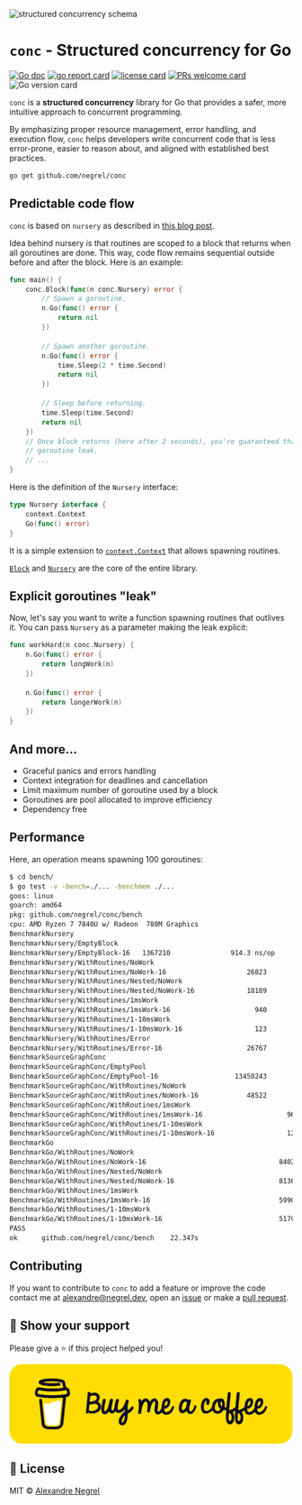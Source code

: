 ![structured concurrency schema](https://external-content.duckduckgo.com/iu/?u=https%3A%2F%2Fwww.thedevtavern.com%2Fstatic%2F671edc5ec17e1522393f07c0f7b42465%2F9bec7%2Fbanner.png&f=1&nofb=1&ipt=3295434f2f3b02cfff98cc60776bf62cf519268dc90982d7d98a3caff5544dce&ipo=images)

# `conc` - Structured concurrency for Go

[![Go doc](https://pkg.go.dev/badge/github.com/negrel/conc)](https://pkg.go.dev/github.com/negrel/conc)
[![go report card](https://goreportcard.com/badge/github.com/negrel/conc)](https://goreportcard.com/report/github.com/negrel/conc)
[![license card](https://img.shields.io/github/license/negrel/conc)](./LICENSE)
[![PRs welcome card](https://img.shields.io/badge/PRs-Welcome-brightgreen)](https://github.com/negrel/conc/pulls)
![Go version card](https://img.shields.io/github/go-mod/go-version/negrel/conc)

`conc` is a **structured concurrency** library for Go that provides a safer,
more intuitive approach to concurrent programming.

By emphasizing proper resource management, error handling, and execution flow,
`conc` helps developers write concurrent code that is less error-prone, easier
to reason about, and aligned with established best practices.

```sh
go get github.com/negrel/conc
```

## Predictable code flow

`conc` is based on `nursery` as described in [this blog post](https://vorpus.org/blog/notes-on-structured-concurrency-or-go-statement-considered-harmful/).


Idea behind nursery is that routines are scoped to a block that returns when
all goroutines are done. This way, code flow remains sequential outside before
and after the block. Here is an example:

```go
func main() {
	conc.Block(func(n conc.Nursery) error {
		// Spawn a goroutine.
		n.Go(func() error {
			return nil
		})

		// Spawn another goroutine.
		n.Go(func() error {
			time.Sleep(2 * time.Second)
			return nil
		})

		// Sleep before returning.
		time.Sleep(time.Second)
		return nil
	})
	// Once block returns (here after 2 seconds), you're guaranteed that there is no
	// goroutine leak.
	// ...
}
```

Here is the definition of the `Nursery` interface:

```go
type Nursery interface {
	context.Context
	Go(func() error)
}
```

It is a simple extension to [`context.Context`](https://pkg.go.dev/context#Context) that allows spawning routines.

[`Block`](https://pkg.go.dev/github.com/negrel/conc#Block) and
[`Nursery`](https://pkg.go.dev/github.com/negrel/conc#Nursery) are the core of
the entire library.

## Explicit goroutines "leak"

Now, let's say you want to write a function spawning routines that outlives it.
You can pass `Nursery` as a parameter making the leak explicit:

```go
func workHard(n conc.Nursery) {
	n.Go(func() error {
		return longWork(n)
	})

	n.Go(func() error {
		return longerWork(n)
	})
}
```

## And more...

* Graceful panics and errors handling
* Context integration for deadlines and cancellation
* Limit maximum number of goroutine used by a block
* Goroutines are pool allocated to improve efficiency
* Dependency free

## Performance

Here, an operation means spawning 100 goroutines:

```sh
$ cd bench/
$ go test -v -bench=./... -benchmem ./...
goos: linux
goarch: amd64
pkg: github.com/negrel/conc/bench
cpu: AMD Ryzen 7 7840U w/ Radeon  780M Graphics
BenchmarkNursery
BenchmarkNursery/EmptyBlock
BenchmarkNursery/EmptyBlock-16   1367210               914.3 ns/op           625 B/op         11 allocs/op
BenchmarkNursery/WithRoutines/NoWork
BenchmarkNursery/WithRoutines/NoWork-16                    26823             43909 ns/op            1514 B/op         65 allocs/op
BenchmarkNursery/WithRoutines/Nested/NoWork
BenchmarkNursery/WithRoutines/Nested/NoWork-16             18189             69416 ns/op            3623 B/op        147 allocs/op
BenchmarkNursery/WithRoutines/1msWork
BenchmarkNursery/WithRoutines/1msWork-16                     940           1300306 ns/op           11941 B/op        211 allocs/op
BenchmarkNursery/WithRoutines/1-10msWork
BenchmarkNursery/WithRoutines/1-10msWork-16                  123           9681105 ns/op           12427 B/op        292 allocs/op
BenchmarkNursery/WithRoutines/Error
BenchmarkNursery/WithRoutines/Error-16                     26767             44257 ns/op            1485 B/op         65 allocs/op
BenchmarkSourceGraphConc
BenchmarkSourceGraphConc/EmptyPool
BenchmarkSourceGraphConc/EmptyPool-16                   13450243                85.45 ns/op          176 B/op          2 allocs/op
BenchmarkSourceGraphConc/WithRoutines/NoWork
BenchmarkSourceGraphConc/WithRoutines/NoWork-16            48522             23928 ns/op            1835 B/op         84 allocs/op
BenchmarkSourceGraphConc/WithRoutines/1msWork
BenchmarkSourceGraphConc/WithRoutines/1msWork-16                     966           1239140 ns/op           13776 B/op        302 allocs/op
BenchmarkSourceGraphConc/WithRoutines/1-10msWork
BenchmarkSourceGraphConc/WithRoutines/1-10msWork-16                  123           9625635 ns/op           14030 B/op        372 allocs/op
BenchmarkGo
BenchmarkGo/WithRoutines/NoWork
BenchmarkGo/WithRoutines/NoWork-16                                 84024             14240 ns/op            1600 B/op        100 allocs/op
BenchmarkGo/WithRoutines/Nested/NoWork
BenchmarkGo/WithRoutines/Nested/NoWork-16                          81360             14497 ns/op            3199 B/op        199 allocs/op
BenchmarkGo/WithRoutines/1msWork
BenchmarkGo/WithRoutines/1msWork-16                                59904             18651 ns/op           11215 B/op        200 allocs/op
BenchmarkGo/WithRoutines/1-10msWork
BenchmarkGo/WithRoutines/1-10msWork-16                             51703             21088 ns/op           11069 B/op        190 allocs/op
PASS
ok      github.com/negrel/conc/bench    22.347s
```

## Contributing

If you want to contribute to `conc` to add a feature or improve the code contact
me at [alexandre@negrel.dev](mailto:alexandre@negrel.dev), open an
[issue](https://github.com/negrel/conc/issues) or make a
[pull request](https://github.com/negrel/conc/pulls).

## :stars: Show your support

Please give a :star: if this project helped you!

[![buy me a coffee](https://github.com/negrel/.github/blob/master/.github/images/bmc-button.png?raw=true)](https://www.buymeacoffee.com/negrel)

## :scroll: License

MIT © [Alexandre Negrel](https://www.negrel.dev/)
